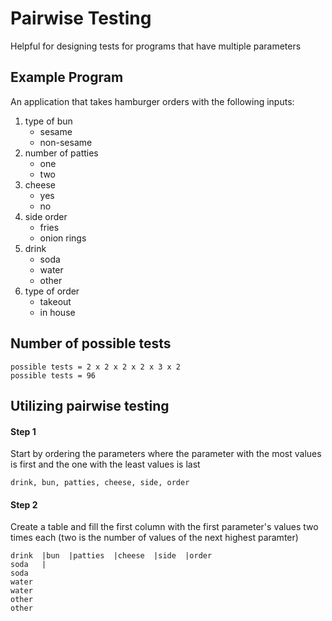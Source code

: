 # Pairwise Testing

Helpful for designing tests for programs that have multiple parameters

## Example Program

An application that takes hamburger orders with the following inputs:

1. type of bun
   - sesame
   - non-sesame
2. number of patties
   - one
   - two
3. cheese
   - yes
   - no
4. side order
   - fries
   - onion rings
5. drink
   - soda
   - water
   - other
6. type of order
   - takeout
   - in house

## Number of possible tests

```
possible tests = 2 x 2 x 2 x 2 x 3 x 2
possible tests = 96
```

## Utilizing pairwise testing

#### Step 1
Start by ordering the parameters where the parameter with the most values is first and the one with the least values is last

```
drink, bun, patties, cheese, side, order
```

#### Step 2
Create a table and fill the first column with the first parameter's values two times each (two is the number of values of the next highest paramter)

```
drink  |bun  |patties  |cheese  |side  |order
soda   |
soda
water
water
other
other
